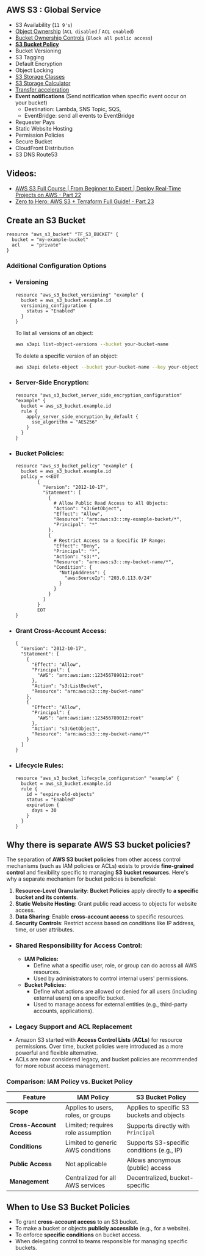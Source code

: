 ## AWS S3 : Global Service
- S3 Availability (`11 9's`)
- [Object Ownership](README-s3_object_ownership.md) (`ACL disabled` / `ACL enabled`)
- [Bucket Ownership Controls](README-s3_bucket_ownership_controls.md) (`Block all public access`)
- **[S3 Bucket Policy](README-s3_bucket_policy.md)**
- Bucket Versioning
- S3 Tagging
- Default Encryption
- Object Locking
- [S3 Storage Classes](README-s3_storage_classes.md)
- [S3 Storage Calculator](README-s3_storage_calculator.md)
- [Transfer acceleration](README-s3_transfer_acceleration.md)
- **Event notifications** (Send notification when specific event occur on your bucket)
  - Destination: Lambda, SNS Topic, SQS, 
  - EventBridge: send all events to EventBridge
- Requester Pays
- Static Website Hosting
- Permission Policies
- Secure Bucket
- CloudFront Distribution
- S3 DNS Route53


## Videos:
- [AWS S3 Full Course | From Beginner to Expert | Deploy Real-Time Projects on AWS - Part 22](https://www.youtube.com/watch?v=A2N9OIun9dU&list=PL7iMyoQPMtAPVSnMZOpptxGoPqwK1piC6&index=22)
- [Zero to Hero: AWS S3 + Terraform Full Guide! - Part 23](https://www.youtube.com/watch?v=v_7Vzh4oGhk&list=PL7iMyoQPMtAPVSnMZOpptxGoPqwK1piC6&index=23)


## Create an S3 Bucket
````hcl
resource "aws_s3_bucket" "TF_S3_BUCKET" {
  bucket = "my-example-bucket"
  acl    = "private"
}
````

### Additional Configuration Options
- ### Versioning
    ````hcl
    resource "aws_s3_bucket_versioning" "example" {
      bucket = aws_s3_bucket.example.id
      versioning_configuration {
        status = "Enabled"
      }
    }
    ````
    To list all versions of an object:
    ````bash
    aws s3api list-object-versions --bucket your-bucket-name
    ````
    To delete a specific version of an object:
    ````bash
    aws s3api delete-object --bucket your-bucket-name --key your-object-key --version-id version-id
    ````
  
- ### Server-Side Encryption:
    ````hcl
    resource "aws_s3_bucket_server_side_encryption_configuration" "example" {
      bucket = aws_s3_bucket.example.id
      rule {
        apply_server_side_encryption_by_default {
          sse_algorithm = "AES256"
        }
      }
    }
    ````
- ### Bucket Policies:
  ````hcl
  resource "aws_s3_bucket_policy" "example" {
    bucket = aws_s3_bucket.example.id
    policy = <<EOT
          {
            "Version": "2012-10-17",
            "Statement": [
              {
                # Allow Public Read Access to All Objects:
                "Action": "s3:GetObject",
                "Effect": "Allow",
                "Resource": "arn:aws:s3:::my-example-bucket/*",
                "Principal": "*"
              },
              {
                # Restrict Access to a Specific IP Range:
                "Effect": "Deny",
                "Principal": "*",
                "Action": "s3:*",
                "Resource": "arn:aws:s3:::my-bucket-name/*",
                "Condition": {
                  "NotIpAddress": {
                    "aws:SourceIp": "203.0.113.0/24"
                  }
                }
              }
            ]
          }
          EOT
  }
  ````

- ### Grant Cross-Account Access:
    ````
    {
      "Version": "2012-10-17",
      "Statement": [
        {
          "Effect": "Allow",
          "Principal": {
            "AWS": "arn:aws:iam::123456789012:root"
          },
          "Action": "s3:ListBucket",
          "Resource": "arn:aws:s3:::my-bucket-name"
        },
        {
          "Effect": "Allow",
          "Principal": {
            "AWS": "arn:aws:iam::123456789012:root"
          },
          "Action": "s3:GetObject",
          "Resource": "arn:aws:s3:::my-bucket-name/*"
        }
      ]
    }
    ````


- ### Lifecycle Rules:
    ````hcl
    resource "aws_s3_bucket_lifecycle_configuration" "example" {
      bucket = aws_s3_bucket.example.id
      rule {
        id = "expire-old-objects"
        status = "Enabled"
        expiration {
          days = 30
        }
      }
    }
    ````

## Why there is separate AWS S3 bucket policies?
The separation of **AWS S3 bucket policies** from other access control mechanisms (such as IAM policies or ACLs) exists to provide **fine-grained control** and flexibility specific to managing **S3 bucket resources**. Here's why a separate mechanism for bucket policies is beneficial:
1. **Resource-Level Granularity**: **Bucket Policies** apply directly to **a specific bucket and its contents**.
2. **Static Website Hosting**: Grant public read access to objects for website access.
3. **Data Sharing**: Enable **cross-account access** to specific resources.
4. **Security Controls**: Restrict access based on conditions like IP address, time, or user attributes.
- ### Shared Responsibility for Access Control:
  - **IAM Policies:**
    - Define what a specific user, role, or group can do across all AWS resources.
    - Used by administrators to control internal users' permissions.
  - **Bucket Policies:**
    - Define what actions are allowed or denied for all users (including external users) on a specific bucket.
    - Used to manage access for external entities (e.g., third-party accounts, applications).
- ### Legacy Support and ACL Replacement
- Amazon S3 started with **Access Control Lists** (**ACLs**) for resource permissions. Over time, bucket policies were introduced as a more powerful and flexible alternative.
- ACLs are now considered legacy, and bucket policies are recommended for more robust access management.

### Comparison: IAM Policy vs. Bucket Policy
| **Feature**             | **IAM Policy**                               | **S3 Bucket Policy**                          |
|-------------------------|---------------------------------------------|---------------------------------------------|
| **Scope**               | Applies to users, roles, or groups          | Applies to specific S3 buckets and objects  |
| **Cross-Account Access**| Limited; requires role assumption           | Supports directly with `Principal`          |
| **Conditions**          | Limited to generic AWS conditions           | Supports S3-specific conditions (e.g., IP)  |
| **Public Access**       | Not applicable                              | Allows anonymous (public) access           |
| **Management**          | Centralized for all AWS services            | Decentralized, bucket-specific              |

## When to Use S3 Bucket Policies
- To grant **cross-account access** to an S3 bucket.
-  To make a bucket or objects **publicly accessible** (e.g., for a website).
-  To enforce **specific conditions** on bucket access.
-  When delegating control to teams responsible for managing specific buckets.
